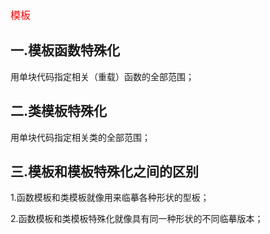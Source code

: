 <font size="3" color="red">模板</font>

## 一.模板函数特殊化

用单块代码指定相关（重载）函数的全部范围；

## 二.类模板特殊化

用单块代码指定相关类的全部范围；

## 三.模板和模板特殊化之间的区别

1.函数模板和类模板就像用来临摹各种形状的型板；

2.函数模板和类模板特殊化就像具有同一种形状的不同临摹版本；

##
